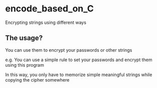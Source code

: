 # encode_based_on_C

Encrypting strings using different ways

## The usage?

You can use them to encrypt your passwords or other strings

e.g. You can use a simple rule to set your passwords and encrypt them using this program

In this way, you only have to memorize simple meaningful strings while copying the cipher somewhere

